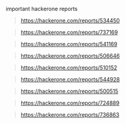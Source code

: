 important hackerone reports

>https://hackerone.com/reports/534450

>https://hackerone.com/reports/737169

>https://hackerone.com/reports/541169

>https://hackerone.com/reports/506646

>https://hackerone.com/reports/510152

>https://hackerone.com/reports/544928

>https://hackerone.com/reports/500515

>https://hackerone.com/reports/724889

>https://hackerone.com/reports/736863
